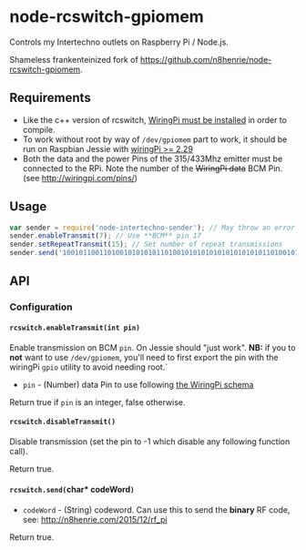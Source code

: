 # node-rcswitch-gpiomem

Controls my Intertechno outlets on Raspberry Pi / Node.js. 

Shameless frankenteinized fork of <https://github.com/n8henrie/node-rcswitch-gpiomem>.

## Requirements

- Like the c++ version of rcswitch, [WiringPi must be
  installed](https://projects.drogon.net/raspberry-pi/wiringpi/download-and-install/)
  in order to compile.
- To work without root by way of `/dev/gpiomem` part to work, it should be run
  on Raspbian Jessie with [wiringPi >=
  2.29](wiringpi.com/wiringpi-update-to-2-29/)
- Both the data and the power Pins of the 315/433Mhz emitter must be connected
  to the RPi. Note the number of the ~~WiringPi data~~ BCM Pin. (see
  http://wiringpi.com/pins/)

## Usage

```javascript
var sender = require('node-intertechno-sender'); // May throw an error if /dev/gpiomem is not accessible
sender.enableTransmit(7); // Use **BCM** pin 17
sender.setRepeatTransmit(15); // Set number of repeat transmissions
sender.send('1001011001101001010101011010010101010101010101010110100101010101')
```

## API

### Configuration

#### `rcswitch.enableTransmit(int pin)`

Enable transmission on BCM `pin`. On Jessie should "just work". **NB:** if you to **not** want to use `/dev/gpiomem`, you'll need to first export the pin with the wiringPi `gpio` utility to avoid needing root.`

- `pin` - (Number) data Pin to use following [the WiringPi schema](http://wiringpi.com/pins/)

Return true if `pin` is an integer, false otherwise.

#### `rcswitch.disableTransmit()`

Disable transmission (set the pin to -1 which disable any following function call).

Return true.

#### `rcswitch.send(`char* codeWord`)`

- `codeWord` - (String) codeword. Can use this to send the **binary** RF code,
see: <http://n8henrie.com/2015/12/rf_pi>

Return true.

